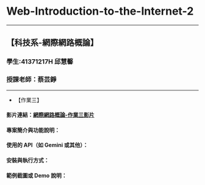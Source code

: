 # Web-Introduction-to-the-Internet-2
---
【科技系-網際網路概論】
---
### 學生:41371217H 邱慧馨
### 授課老師：蔡芸錚
---
* 【作業三】

#### 影片連結：[網際網路概論-作業三影片](https://youtu.be/9uTEPsfmH28)

#### 專案簡介與功能說明：

#### 使用的 API（如 Gemini 或其他）：

#### 安裝與執行方式：

#### 範例截圖或 Demo 說明：

